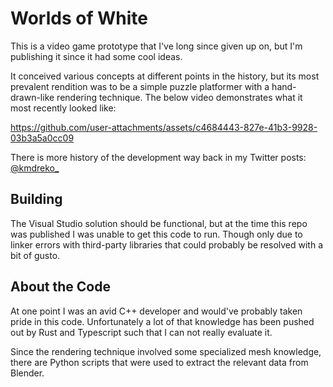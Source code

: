 # Worlds of White

This is a video game prototype that I've long since given up on, but I'm
publishing it since it had some cool ideas.

It conceived various concepts at different points in the history, but its most
prevalent rendition was to be a simple puzzle platformer with a hand-drawn-like
rendering technique. The below video demonstrates what it most recently looked
like:

https://github.com/user-attachments/assets/c4684443-827e-41b3-9928-03b3a5a0cc09

There is more history of the development way back in my Twitter posts:
[@kmdreko_](https://x.com/kmdreko_)

## Building

The Visual Studio solution should be functional, but at the time this repo was
published I was unable to get this code to run. Though only due to linker
errors with third-party libraries that could probably be resolved with a bit of
gusto.

## About the Code

At one point I was an avid C++ developer and would've probably taken pride in
this code. Unfortunately a lot of that knowledge has been pushed out by Rust and
Typescript such that I can not really evaluate it.

Since the rendering technique involved some specialized mesh knowledge, there
are Python scripts that were used to extract the relevant data from Blender.
